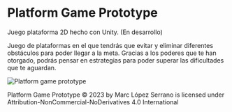 # Platform Game Prototype
 Juego plataforma 2D hecho con Unity. (En desarrollo)

 Juego de plataformas en el que tendrás que evitar y eliminar diferentes obstáculos para poder llegar a la meta.
 Gracias a los poderes que te han otorgado, podrás pensar en estrategias para poder superar las dificultades que te aguardan.


![Platform game prototype](https://github.com/MarcLopezS/Platform-Game-Prototype/assets/88272783/e07d7cb6-2a84-45fd-b617-b9380e3a7f29)



 Platform Game Prototype © 2023 by Marc López Serrano is licensed under Attribution-NonCommercial-NoDerivatives 4.0 International

